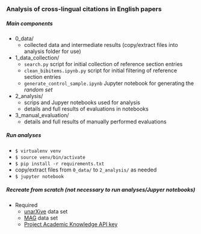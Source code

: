### Analysis of cross-lingual citations in English papers

##### Main components

* 0\_data/
    * collected data and intermediate results (copy/extract files into analysis folder for use)
* 1\_data\_collection/
    * `search.py` script for initial collection of reference section entries
    * `clean_bibitems.ipynb.py` script for initial filtering of reference section entries
    * `generate_control_sample.ipynb` Jupyter notebook for generating the *random set*
* 2\_analysis/
    * scrips and Jupyer notebooks used for analysis
    * details and full results of evaluations in notebooks
* 3\_manual\_evaluation/
    * details and full results of manually performed evaluations

##### Run analyses

* `$ virtualenv venv`
* `$ source venv/bin/activate`
* `$ pip install -r requirements.txt`
* copy/extract files from `0_data/` to `2_analysis/` as needed
* `$ jupyter notebook`

##### Recreate from scratch (not necessary to run analyses/Jupyer notebooks)

* Required
    * [unarXive](https://doi.org/10.5281/zenodo.3385851) data set
    * [MAG](https://www.microsoft.com/en-us/research/project/microsoft-academic-graph/) data set
    * [Project Academic Knowledge API key](https://msr-apis.portal.azure-api.net/products/project-academic-knowledge)

